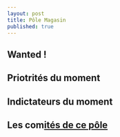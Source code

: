 ```yaml
---
layout: post
title: Pôle Magasin
published: true
---
```


## Wanted ! 

## Priotrités du moment

## Indictateurs du moment

## Les com[ités de ce pôle](git@github.com:la-cagette/la-cagette.github.io.git)
